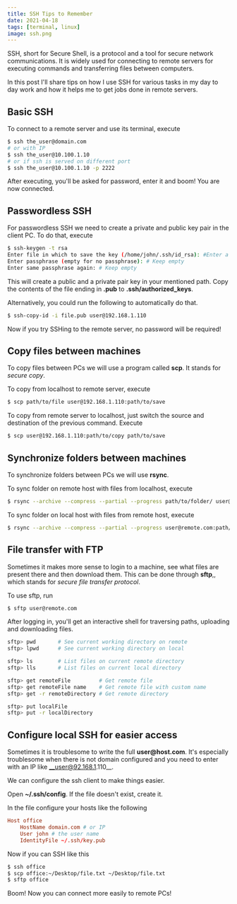 ```yaml
---
title: SSH Tips to Remember
date: 2021-04-18
tags: [terminal, linux]
image: ssh.png
---
```


SSH, short for Secure Shell, is a protocol and a tool for secure network communications. It is widely used for connecting to remote servers for executing commands and transferring files between computers.

In this post I'll share tips on how I use SSH for various tasks in my day to day work and how it helps me to get jobs done in remote servers.

## Basic SSH

To connect to a remote server and use its terminal, execute

```bash
$ ssh the_user@domain.com 
# or with IP
$ ssh the_user@10.100.1.10
# or if ssh is served on different port
$ ssh the_user@10.100.1.10 -p 2222
```

After executing, you'll be asked for password, enter it and boom! You are now connected.

## Passwordless SSH

For passwordless SSH we need to create a private and public key pair in the client PC. To do that, execute

```bash
$ ssh-keygen -t rsa
Enter file in which to save the key (/home/john/.ssh/id_rsa): #Enter a path or keep default
Enter passphrase (empty for no passphrase): # Keep empty
Enter same passphrase again: # Keep empty
```

This will create a public and a private pair key in your mentioned path. Copy the contents of the file ending in **.pub** to **.ssh/authorized_keys**.

Alternatively, you could run the following to automatically do that.

```bash
$ ssh-copy-id -i file.pub user@192.168.1.110
```

Now if you try SSHing to the remote server, no password will be required!

## Copy files between machines

To copy files between PCs we will use a program called **scp**. It stands for _secure copy_.

To copy from localhost to remote server, execute

```bash
$ scp path/to/file user@192.168.1.110:path/to/save
```

To copy from remote server to localhost, just switch the source and destination of the previous command. Execute

```bash
$ scp user@192.168.1.110:path/to/copy path/to/save
```

## Synchronize folders between machines

To synchronize folders between PCs we will use **rsync**.

To sync folder on remote host with files from localhost, execute

```bash
$ rsync --archive --compress --partial --progress path/to/folder/ user@remote.com:path/to/folder/
```

To sync folder on local host with files from remote host, execute

```bash
$ rsync --archive --compress --partial --progress user@remote.com:path/to/folder/ path/to/folder/
```
## File transfer with FTP

Sometimes it makes more sense to login to a machine, see what files are present there and then download them. This can be done through **sftp**,, which stands for _secure file transfer protocol_.

To use sftp, run

```bash
$ sftp user@remote.com
```

After logging in, you'll get an interactive shell for traversing paths, uploading and downloading files.

```bash
sftp> pwd       # See current working directory on remote
sftp> lpwd      # See current working directory on local

sftp> ls        # List files on current remote directory
sftp> lls       # List files on current local directory

sftp> get remoteFile         # Get remote file
sftp> get remoteFile name    # Get remote file with custom name
sftp> get -r remoteDirectory # Get remote directory

sftp> put localFile
sftp> put -r localDirectory
```

## Configure local SSH for easier access

Sometimes it is troublesome to write the full __user@host.com__. It's especially troublesome when there is not domain configured and you need to enter with an IP like __user@92.168.1.110__.

We can configure the ssh client to make things easier.

Open **~/.ssh/config**. If the file doesn't exist, create it. 

In the file configure your hosts like the following

```conf
Host office
    HostName domain.com # or IP
    User john # the user name
    IdentityFile ~/.ssh/key.pub
```

Now if you can SSH like this

```bash
$ ssh office
$ scp office:~/Desktop/file.txt ~/Desktop/file.txt
$ sftp office
```

Boom! Now you can connect more easily to remote PCs!